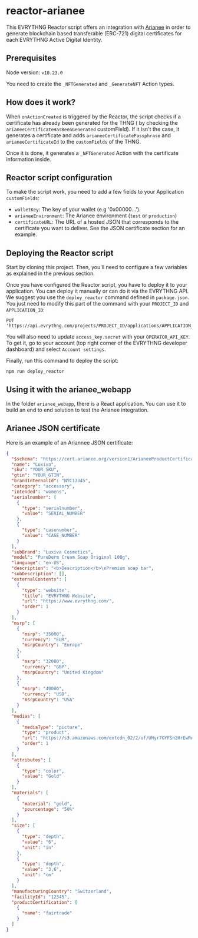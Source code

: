 # reactor-arianee

This EVRYTHNG Reactor script offers an integration with [Arianee](https://www.arianee.org/) in order to generate blockchain based transferable (ERC-721) digital certificates for each EVRYTHNG Active Digital Identity.


## Prerequisites

Node version: `v10.23.0`

You need to create the `_NFTGenerated` and `_GenerateNFT` Action types.

## How does it work?

When `onActionCreated` is triggered by the Reactor, the script checks if a certificate has already been generated for the THNG (
by checking the `arianeeCertificateHasBeenGenerated` customField). 
If it isn't the case, it generates a certificate and adds `arianeeCertificatePassphrase` and `arianeeCertificateId` to the `customFields`
of the THNG.

Once it is done, it generates a `_NFTGenerated` Action with the certificate information inside.

## Reactor script configuration

To make the script work, you need to add a few fields to your Application `customFields`:

- `walletKey`: The key of your wallet (e.g '0x00000...').
- `arianeeEnvironment`: The Arianee environment (`test` or `production`)
- `certificateURL`: The URL of a hosted JSON that corresponds to the certificate you want to deliver. See the JSON
certificate section for an example.

## Deploying the Reactor script

Start by cloning this project. Then, you'll need to configure a few variables as explained in the previous section.

Once you have configured the Reactor script, you have to deploy it to your application. You can deploy it manually or can do it 
via the EVRYTHNG API. We suggest you use the `deploy_reactor` command defined in `package.json`. 
You just need to modify this part of the command with your `PROJECT_ID` and `APPLICATION_ID`: 
```
PUT 'https://api.evrythng.com/projects/PROJECT_ID/applications/APPLICATION_ID/reactor/script'
```

You will also need to update `access_key.secret` with your `OPERATOR_API_KEY`. To get it, go to your account 
(top right corner of the EVRYTHNG developer dashboard) and select `Account settings`.

Finally, run this command to deploy the script: 
```
npm run deploy_reactor
```

## Using it with the arianee_webapp

In the folder `arianee_webapp`, there is a React application.
You can use it to build an end to end solution to test the Arianee integration.

## Arianee JSON certificate

Here is an example of an Ariannee JSON certificate:

```json
{
  "$schema": "https://cert.arianee.org/version1/ArianeeProductCertificate-i18n.json",
  "name": "Luxiva",
  "sku": "YOUR_SKU",
  "gtin": "YOUR_GTIN",
  "brandInternalId": "NYC12345",
  "category": "accessory",
  "intended": "womens",
  "serialnumber": [
    {
      "type": "serialnumber",
      "value": "SERIAL_NUMBER"
    },
    {
      "type": "casenumber",
      "value": "CASE_NUMBER"
    }
  ],
  "subBrand": "Luxiva Cosmetics",
  "model": "PureDerm Cream Soap Original 100g",
  "language": "en-US",
  "description": "<b>Description</b>\nPremium soap bar",
  "subDescription": [],
  "externalContents": [
    {
      "type": "website",
      "title": "EVRYTHNG Website",
      "url": "https://www.evrythng.com/",
      "order": 1
    }
  ],
  "msrp": [
    {
      "msrp": "35000",
      "currency": "EUR",
      "msrpCountry": "Europe"
    },
    {
      "msrp": "32000",
      "currency": "GBP",
      "msrpCountry": "United Kingdom"
    },
    {
      "msrp": "40000",
      "currency": "USD",
      "msrpCountry": "USA"
    }
  ],
  "medias": [
    {
      "mediaType": "picture",
      "type": "product",
      "url": "https://s3.amazonaws.com/evtcdn_02/2/uf/UMyr7GYFSn2HrEwRwmhm8Cdk/Pure%20derm%20cream%20soap.jpg",
      "order": 1
    }
  ],
  "attributes": [
    {
      "type": "color",
      "value": "Gold"
    }
  ],
  "materials": [
    {
      "material": "gold",
      "pourcentage": "50%"
    }
  ],
  "size": [
    {
      "type": "depth",
      "value": "6",
      "unit": "in"
    },
    {
      "type": "depth",
      "value": "3,6",
      "unit": "cm"
    }
  ],
  "manufacturingCountry": "Switzerland",
  "facilityId": "12345",
  "productCertification": [
    {
      "name": "fairtrade"
    }
  ]
}
```
